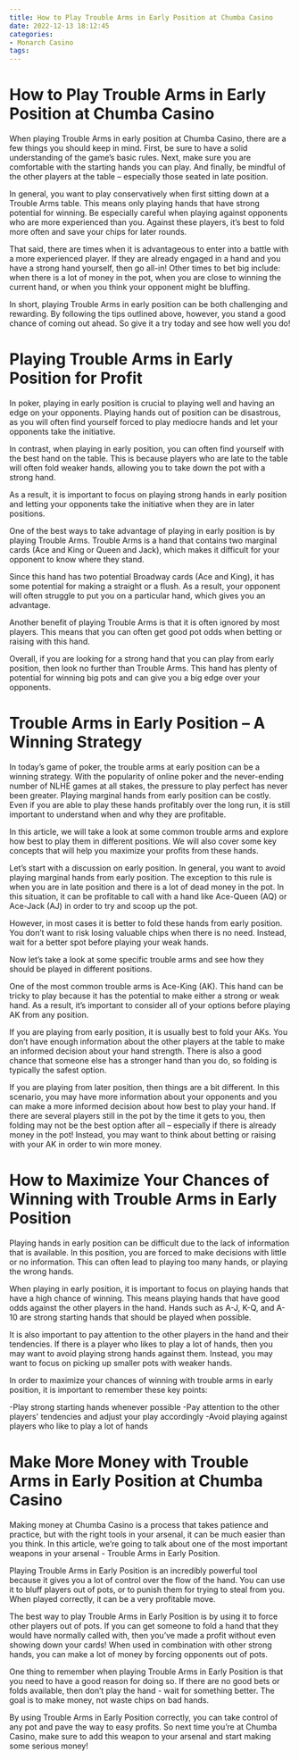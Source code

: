 ```yaml
---
title: How to Play Trouble Arms in Early Position at Chumba Casino
date: 2022-12-13 18:12:45
categories:
- Monarch Casino
tags:
---
```



#  How to Play Trouble Arms in Early Position at Chumba Casino

When playing Trouble Arms in early position at Chumba Casino, there are a few things you should keep in mind. First, be sure to have a solid understanding of the game’s basic rules. Next, make sure you are comfortable with the starting hands you can play. And finally, be mindful of the other players at the table – especially those seated in late position.

In general, you want to play conservatively when first sitting down at a Trouble Arms table. This means only playing hands that have strong potential for winning. Be especially careful when playing against opponents who are more experienced than you. Against these players, it’s best to fold more often and save your chips for later rounds.

That said, there are times when it is advantageous to enter into a battle with a more experienced player. If they are already engaged in a hand and you have a strong hand yourself, then go all-in! Other times to bet big include: when there is a lot of money in the pot, when you are close to winning the current hand, or when you think your opponent might be bluffing.

In short, playing Trouble Arms in early position can be both challenging and rewarding. By following the tips outlined above, however, you stand a good chance of coming out ahead. So give it a try today and see how well you do!

#  Playing Trouble Arms in Early Position for Profit

In poker, playing in early position is crucial to playing well and having an edge on your opponents. Playing hands out of position can be disastrous, as you will often find yourself forced to play mediocre hands and let your opponents take the initiative.

In contrast, when playing in early position, you can often find yourself with the best hand on the table. This is because players who are late to the table will often fold weaker hands, allowing you to take down the pot with a strong hand.

As a result, it is important to focus on playing strong hands in early position and letting your opponents take the initiative when they are in later positions.

One of the best ways to take advantage of playing in early position is by playing Trouble Arms. Trouble Arms is a hand that contains two marginal cards (Ace and King or Queen and Jack), which makes it difficult for your opponent to know where they stand.

Since this hand has two potential Broadway cards (Ace and King), it has some potential for making a straight or a flush. As a result, your opponent will often struggle to put you on a particular hand, which gives you an advantage.

Another benefit of playing Trouble Arms is that it is often ignored by most players. This means that you can often get good pot odds when betting or raising with this hand.

Overall, if you are looking for a strong hand that you can play from early position, then look no further than Trouble Arms. This hand has plenty of potential for winning big pots and can give you a big edge over your opponents.

#  Trouble Arms in Early Position – A Winning Strategy

In today’s game of poker, the trouble arms at early position can be a winning strategy. With the popularity of online poker and the never-ending number of NLHE games at all stakes, the pressure to play perfect has never been greater. Playing marginal hands from early position can be costly. Even if you are able to play these hands profitably over the long run, it is still important to understand when and why they are profitable.

In this article, we will take a look at some common trouble arms and explore how best to play them in different positions. We will also cover some key concepts that will help you maximize your profits from these hands.

Let’s start with a discussion on early position. In general, you want to avoid playing marginal hands from early position. The exception to this rule is when you are in late position and there is a lot of dead money in the pot. In this situation, it can be profitable to call with a hand like Ace-Queen (AQ) or Ace-Jack (AJ) in order to try and scoop up the pot.

However, in most cases it is better to fold these hands from early position. You don’t want to risk losing valuable chips when there is no need. Instead, wait for a better spot before playing your weak hands.

Now let’s take a look at some specific trouble arms and see how they should be played in different positions.

One of the most common trouble arms is Ace-King (AK). This hand can be tricky to play because it has the potential to make either a strong or weak hand. As a result, it’s important to consider all of your options before playing AK from any position.

If you are playing from early position, it is usually best to fold your AKs. You don’t have enough information about the other players at the table to make an informed decision about your hand strength. There is also a good chance that someone else has a stronger hand than you do, so folding is typically the safest option.

If you are playing from later position, then things are a bit different. In this scenario, you may have more information about your opponents and you can make a more informed decision about how best to play your hand. If there are several players still in the pot by the time it gets to you, then folding may not be the best option after all – especially if there is already money in the pot! Instead, you may want to think about betting or raising with your AK in order to win more money.

#  How to Maximize Your Chances of Winning with Trouble Arms in Early Position

Playing hands in early position can be difficult due to the lack of information that is available. In this position, you are forced to make decisions with little or no information. This can often lead to playing too many hands, or playing the wrong hands.

When playing in early position, it is important to focus on playing hands that have a high chance of winning. This means playing hands that have good odds against the other players in the hand. Hands such as A-J, K-Q, and A-10 are strong starting hands that should be played when possible.

It is also important to pay attention to the other players in the hand and their tendencies. If there is a player who likes to play a lot of hands, then you may want to avoid playing strong hands against them. Instead, you may want to focus on picking up smaller pots with weaker hands.

In order to maximize your chances of winning with trouble arms in early position, it is important to remember these key points:

-Play strong starting hands whenever possible
-Pay attention to the other players' tendencies and adjust your play accordingly
-Avoid playing against players who like to play a lot of hands

#  Make More Money with Trouble Arms in Early Position at Chumba Casino

Making money at Chumba Casino is a process that takes patience and practice, but with the right tools in your arsenal, it can be much easier than you think. In this article, we’re going to talk about one of the most important weapons in your arsenal - Trouble Arms in Early Position.

 Playing Trouble Arms in Early Position is an incredibly powerful tool because it gives you a lot of control over the flow of the hand. You can use it to bluff players out of pots, or to punish them for trying to steal from you. When played correctly, it can be a very profitable move.

The best way to play Trouble Arms in Early Position is by using it to force other players out of pots. If you can get someone to fold a hand that they would have normally called with, then you’ve made a profit without even showing down your cards! When used in combination with other strong hands, you can make a lot of money by forcing opponents out of pots.

One thing to remember when playing Trouble Arms in Early Position is that you need to have a good reason for doing so. If there are no good bets or folds available, then don’t play the hand - wait for something better. The goal is to make money, not waste chips on bad hands.

By using Trouble Arms in Early Position correctly, you can take control of any pot and pave the way to easy profits. So next time you’re at Chumba Casino, make sure to add this weapon to your arsenal and start making some serious money!